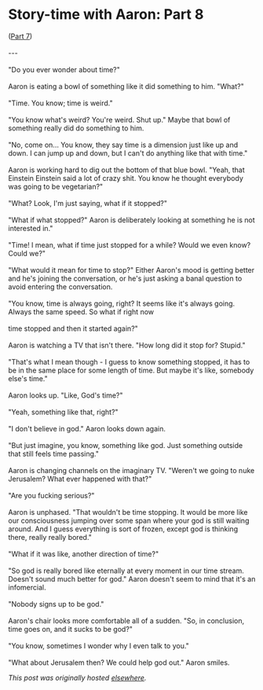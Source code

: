 # Story-time with Aaron: Part 8

<p>(<a href="/2010/09/01/story-time-with-aaron-part-7/">Part 7</a>)<br><br>---<br><br>"Do you ever wonder about time?"<br><br>Aaron is eating a bowl of something like it did something to him. "What?"<br><br>"Time. You know; time is weird."<br><br>"You know what's weird? You're weird. Shut up." Maybe that bowl of something really did do something to him.<br><br>"No, come on... You know, they say time is a dimension just like up and  down. I can jump up and down, but I can't do anything like that with  time."<br><br>Aaron is working hard to dig out the bottom of that blue bowl. "Yeah,  that Einstein Einstein said a lot of crazy shit. You know he thought  everybody was going to be vegetarian?"<br><br>"What? Look, I'm just saying, what if it stopped?"<br><br>"What if what stopped?" Aaron is deliberately looking at something he is not interested in."<br><br>"Time! I mean, what if time just stopped for a while? Would we even know? Could we?"<br><br>"What would it mean for time to stop?" Either Aaron's mood is getting  better and he's joining the conversation, or he's just asking a banal  question to avoid entering the conversation.<br><br>"You know, time is always going, right? It seems like it's always going. Always the same speed. So what if right now<br><br>time stopped and then it started again?"<br><br>Aaron is watching a TV that isn't there. "How long did it stop for? Stupid."<br><br>"That's what I mean though - I guess to know something stopped, it has  to be in the same place for some length of time. But maybe it's like,  somebody else's time."<br><br>Aaron looks up. "Like, God's time?"<br><br>"Yeah, something like that, right?"<br><br>"I don't believe in god." Aaron looks down again.<br><br>"But just imagine, you know, something like god. Just something outside that still feels time passing."<br><br>Aaron is changing channels on the imaginary TV. "Weren't we going to nuke Jerusalem? What ever happened with that?"<br><br>"Are you fucking serious?"<br><br>Aaron is unphased. "That wouldn't be time stopping. It would be more  like our consciousness jumping over some span where your god is still  waiting around. And I guess everything is sort of frozen, except god is  thinking there, really really bored."<br><br>"What if it was like, another direction of time?"<br><br>"So god is really bored like eternally at every moment in our time  stream. Doesn't sound much better for god." Aaron doesn't seem to mind  that it's an infomercial.<br><br>"Nobody signs up to be god."<br><br>Aaron's chair looks more comfortable all of a sudden. "So, in conclusion, time goes on, and it sucks to be god?"<br><br>"You know, sometimes I wonder why I even talk to you."<br><br>"What about Jerusalem then? We could help god out." Aaron smiles.</p>


*This post was originally hosted [elsewhere](http://planspace.blogspot.com/2010/09/story-time-with-aaron-part-8.html).*
